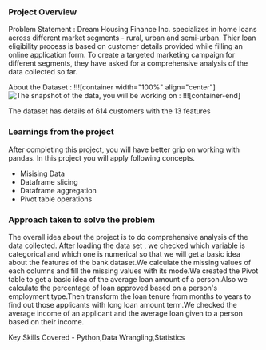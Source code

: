 ### Project Overview

 Problem Statement : Dream Housing Finance Inc. specializes in home loans across different market segments - rural, urban and semi-urban. Thier loan eligibility process is based on customer details provided while filling an online application form. To create a targeted marketing campaign for different segments, they have asked for a comprehensive analysis of the data collected so far.


About the Dataset : 
!!![container width="100%" align="center"]
![The snapshot of the data, you will be working on :](undefined/account/b16/6a1f0c95-2915-474c-917f-dc711cc8d89b/b-727/ab41a190-9e99-48ff-b35a-248de3dae21d/file.PNG)
!!![container-end]

The dataset has details of 614 customers with the 13 features




### Learnings from the project

 After completing this project, you will have better grip on working with pandas. In this project you will apply following concepts.

- Misising Data
- Dataframe slicing
- Dataframe aggregation
- Pivot table operations


### Approach taken to solve the problem

 The overall idea about the project is to do comprehensive analysis of the data collected. After loading the data set , we checked which variable is categorical and which one is numerical so that we will get a basic idea about the features of the bank dataset.We calculate the missing values of each columns and fill the missing values with its mode.We created the Pivot table to get a basic idea of the average loan amount of a person.Also we calculate the percentage of loan approved based on a person's employment type.Then transform the loan tenure from months to years to find out those applicants with long loan amount term.We checked the average income of an applicant and the average loan given to a person based on their income.

Key Skills Covered - Python,Data Wrangling,Statistics



